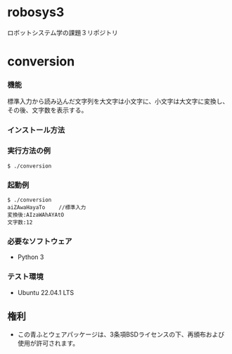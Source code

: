 # robosys3


ロボットシステム学の課題３リポジトリ

# conversion

### 機能

標準入力から読み込んだ文字列を大文字は小文字に、小文字は大文字に変換し、その後、文字数を表示する。

### インストール方法


### 実行方法の例
```
$ ./conversion
```

### 起動例
```
$ ./conversion
aiZAwaHayaTo　　 //標準入力
変換後:AIzaWAhAYAtO
文字数:12
```
### 必要なソフトウェア
* Python 3

### テスト環境
* Ubuntu 22.04.1 LTS

## 権利

* この青ふとウェアパッケージは、3条項BSDライセンスの下、再頒布および使用が許可されます。
